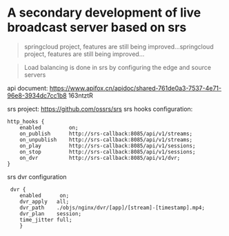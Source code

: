 
# A secondary development of live broadcast server based on srs
> springcloud project, features are still being improved...springcloud project, features are still being improved...


>Load balancing is done in srs by configuring the edge and source servers

api document: https://www.apifox.cn/apidoc/shared-761de0a3-7537-4e71-96e8-3934dc7cc1b8    163ntztR

srs project: https://github.com/ossrs/srs
srs hooks configuration:
```
http_hooks {
	enabled         on;
	on_publish      http://srs-callback:8085/api/v1/streams;
	on_unpublish    http://srs-callback:8085/api/v1/streams;
	on_play         http://srs-callback:8085/api/v1/sessions;
	on_stop         http://srs-callback:8085/api/v1/sessions;
	on_dvr		    http://srs-callback:8085/api/v1/dvr;
}
```
srs dvr configuration
```
 dvr {
	enabled      on;
	dvr_apply	all;
	dvr_path	./objs/nginx/dvr/[app]/[stream]-[timestamp].mp4;
	dvr_plan	session;
	time_jitter	full;
    }

```

